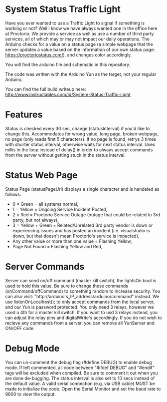 # System Status Traffic Light
Have you ever wanted to use a Traffic Light to signal if something is working or not? Well I know we have always wanted one in the office here at Proctorio. We provide a service as well as use a number of third party services, all of which may or may not impact our daily operations. The Arduino checks for a value on a status page (a simple webpage that the server updates a value based on the information of our own status page: https://proctoriostatus.com/), and changes color accordingly. 

You will find the arduino file and schematic in this repository.

The code was written with the Arduino Yun as the target, not your regular Arduino.

You can find the full build writeup here: http://www.instructables.com/id/System-Status-Traffic-Light

# Features
Status is checked every 30 sec, change (statusInterval) if you'd like to change this.
Accommodates for wrong value, long page, broken webpage, no page (only reads first 5 characters).
If no page is found, retrys 3 times with shorter status interval, otherwise waits for next status interval.
Uses millis in the loop instead of delay() in order to always accept commands from the server without getting stuck in the status interval.

# Status Web Page
Status Page (statusPageUrl) displays a single character and is handeled as follows:
- 0 = Green = all systems normal, 
- 1 = Yellow = Ongoing Service Incident Posted, 
- 2 = Red = Proctorio Service Outage (outage that could be related to 3rd party, but not always), 
- 3 = Yellow + Green = Related/Unrelated 3rd party vendor is down or experiencing issues and has posted an incident (i.e. visualstudio is down, but that doesn't mean Proctorio's service is impacted), 
- Any other value or more than one value = Flashing Yellow, 
- Page Not Found = Flashing Yellow and Red, 

# Server Commands
Server can send on/off command (master kill switch), the lightsOn bool is used to hold this value.
Be sure to change these commands (onCommand/offCommand) to something random to increase security.
You can also visit: "http://arduino's_IP_address/arduino/command" instead.
We use listenOnLocalhost(); to only accept commands from the local server, and our Yun is password protected.
You only need 3 relays, however we used a 4th for a master kill switch.
If you want to usd 3 relays instead, you can adjust the relay pins and digitalWrite's accordingly.
If you do not wish to recieve any commands from a server, you can remove all YunServer and ON/OFF code
 
# Debug Mode
You can un-comment the debug flag (#define DEBUG) to enable debug mode.
If left commented, all code between "#ifdef DEBUG" and "#endif" tags will be excluded when compiled.
Be sure to comment it out when you are done de-bugging.
The status interval is also set to 10 secs instead of the default value.
A valid serial connection (e.g. via USB cable) MUST be made to initialize the code.
Open the Serial Monitor and set the baud rate to 9600 to view the output.
